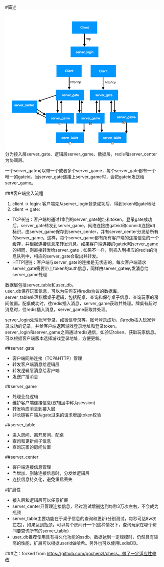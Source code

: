 #简述
![Alt text](https://github.com/weikaishio/chess/blob/master/img.png?raw=true)
分为接入层server_gate、逻辑层server_game、数据层，redis和server_center为协调层。 

一个server_gate可以带一个或者多个server_game，每个server_gate都有一个唯一的gateid。当server_gate连接上server_game时，会把gateid发送给server_game。  

###客户端接入流程
1. client -> login: 客户端先从server_login登录成功后，得到token和gate地址
2. client -> gate: 
* TCP长链：客户端的通过1拿到的server_gate地址和token，登录gate成功后，server_gate转发到server_game，网络连接由gateid和connid(连接id)标识，由server_game保存到server_center，并有server_center分发给所有的server_game。这样，每个server_game都有所有客户端的连接信息的一个缓存，并根据连接信息来转发消息。如果客户端连接的gateid和server_game的相同，则直接转发给server_gate；如果不一样，则插入到相应的redis的消息队列中，相应的server_gate会取出并转发。  
* HTTP短链：客户端与server_gate的连接是无状态的，每次客户端请求server_gate需要带上token的auth信息，同样由server_gate转发消息给server_game处理

数据层包括server_table和user_db。  
user_db保存玩家信息，可以为任何支持redis协议的数据库。  
server_table处理棋牌桌子逻辑，包括配桌、查询和保存桌子信息、查询玩家的房间位置。配桌成功时，往redis插入消息，server_game获取并处理。牌桌有超时消息时，往redis插入消息，server_game获取并处理。  

server_login处理账号登录，如微信登录等。账号登录成功，向redis插入玩家登录成功的记录，并给客户端返回游戏登录地址和登录token。  
server_login和server_game之间通过redis通信，如验证token、获取玩家信息。可以根据客户端版本选择游戏登录地址，方便更新。

##server_gate
* 客户端网络连接（TCP&HTTP）管理
* 转发客户端消息给逻辑层
* 转发逻辑层消息给客户端
* 发送广播消息

##server_game
* 处理业务逻辑
* 维护客户端连接信息(逻辑层中称为session)
* 转发响应消息到接入层
* 非长链客户端从gate过来的请求增加token校验

##server_table
* 进入房间、离开房间、配桌
* 查询和更新桌子信息
* 查询玩家的房间位置

##server_center
* 客户端连接信息管理
* 当增加、删除连接信息时，分发给逻辑层
* 连接信息持久化，避免重启丢失

#扩展性
* 接入层和逻辑层可以任意扩展
* server_center只管理连接信息，经过测试增删达到每秒3万次左右，不会成为瓶颈
* server_table主要功能在于桌子信息的查询和更新(分别测试，每秒可达8w次左右)，如果达到瓶颈，可以每个房间开一个(这种情况下，查询玩家在哪个房间要查询所有的server_table)
* user_db推荐使用具有持久化功能的ssdb，数据达到一定规模时，仍然具有较高的性能，扩展可以根据userid做哈希。另外也可以使用LedisDB。

###注：forked from https://github.com/gochenzl/chess，做了一定适应性修改